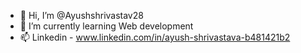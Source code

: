 - 👋 Hi, I’m @Ayushshrivastav28
- 🌱 I’m currently learning Web development
- 📫 Linkedin - www.linkedin.com/in/ayush-shrivastava-b481421b2 

<!---
Ayushshrivastav28/Ayushshrivastav28 is a ✨ special ✨ repository because its `README.md` (this file) appears on your GitHub profile.
You can click the Preview link to take a look at your changes.
--->
